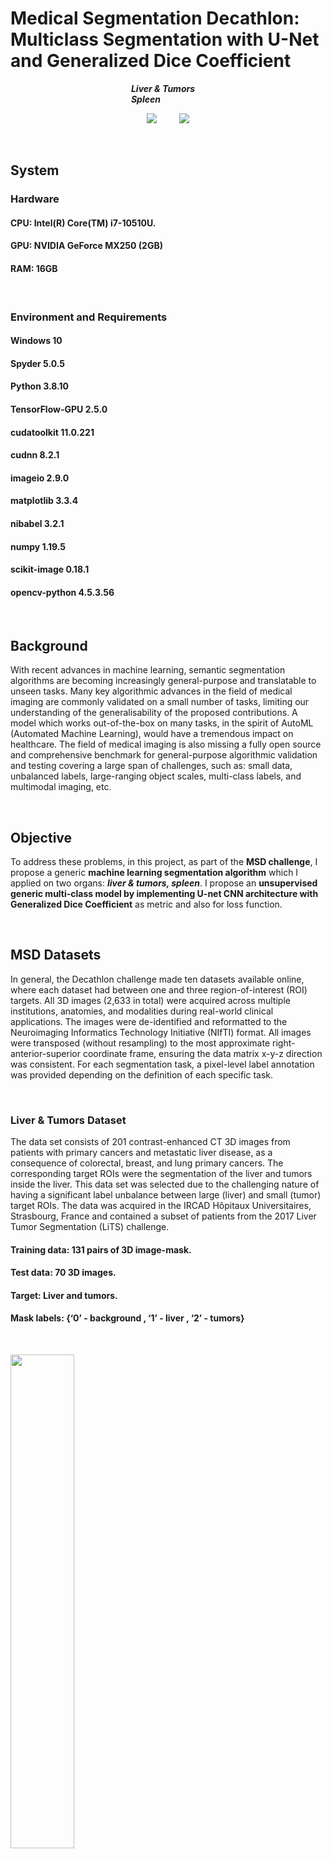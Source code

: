 # Medical Segmentation Decathlon: Multiclass Segmentation with U-Net and Generalized Dice Coefficient

<span>&nbsp;&nbsp;&nbsp;&nbsp;&nbsp;&nbsp;&nbsp;&nbsp;&nbsp;&nbsp;&nbsp;&nbsp;&nbsp;&nbsp;&nbsp;&nbsp;&nbsp;&nbsp;&nbsp;&nbsp;&nbsp;&nbsp;&nbsp;&nbsp;&nbsp;&nbsp;&nbsp;&nbsp;&nbsp;&nbsp;&nbsp;&nbsp;&nbsp;&nbsp;&nbsp;&nbsp;&nbsp;&nbsp;&nbsp;&nbsp;&nbsp;&nbsp;&nbsp;&nbsp;&nbsp;&nbsp;&nbsp;&nbsp;&nbsp;</span>***Liver & Tumors***
<span>&nbsp;&nbsp;&nbsp;&nbsp;&nbsp;&nbsp;&nbsp;&nbsp;&nbsp;&nbsp;&nbsp;&nbsp;&nbsp;&nbsp;&nbsp;&nbsp;&nbsp;&nbsp;&nbsp;&nbsp;&nbsp;&nbsp;&nbsp;&nbsp;&nbsp;&nbsp;&nbsp;&nbsp;&nbsp;&nbsp;&nbsp;&nbsp;&nbsp;&nbsp;&nbsp;&nbsp;&nbsp;&nbsp;&nbsp;&nbsp;&nbsp;&nbsp;&nbsp;&nbsp;&nbsp;&nbsp;&nbsp;&nbsp;&nbsp;</span>***Spleen***

<p align="center">
  <img src="https://user-images.githubusercontent.com/88136596/136297704-f872e328-096d-4a7d-96b0-a55f8bd420de.gif">
&nbsp; &nbsp; &nbsp; &nbsp;
  <img src="https://user-images.githubusercontent.com/88136596/136198937-c88385bb-a741-4115-89dc-d07ae7051649.gif">
</p>
<br/>

## System

### Hardware
#### CPU: Intel(R) Core(TM) i7-10510U.
#### GPU: NVIDIA GeForce MX250 (2GB)
#### RAM: 16GB
<br/>

### Environment and Requirements
#### Windows 10
#### Spyder 5.0.5
#### Python 3.8.10
#### TensorFlow-GPU 2.5.0 
#### cudatoolkit 11.0.221
#### cudnn 8.2.1
#### imageio 2.9.0
#### matplotlib 3.3.4
#### nibabel 3.2.1
#### numpy 1.19.5
#### scikit-image 0.18.1
#### opencv-python 4.5.3.56
<br/>

## Background

With recent advances in machine learning, semantic segmentation algorithms are becoming increasingly general-purpose and translatable to unseen tasks. Many key algorithmic advances in the field of medical imaging are commonly validated on a small number of tasks, limiting our understanding of the generalisability of the proposed contributions. A model which works out-of-the-box on many tasks, in the spirit of AutoML (Automated Machine Learning), would have a tremendous impact on healthcare. The field of medical imaging is also missing a fully open source and comprehensive benchmark for general-purpose algorithmic validation and testing covering a large span of challenges, such as: small data, unbalanced labels, large-ranging object scales, multi-class labels, and multimodal imaging, etc.

<br/>

## Objective
To address these problems, in this project, as part of the **MSD challenge**, I propose a generic **machine learning segmentation algorithm** which I applied on two organs: ***liver & tumors, spleen***. I propose an **unsupervised generic multi-class model by implementing U-net CNN architecture with Generalized Dice Coefficient** as metric and also for loss function.

<br/>

## MSD Datasets
In general, the Decathlon challenge made ten datasets available online, where each dataset had between one and three region-of-interest (ROI) targets. All 3D images (2,633 in total) were acquired across multiple institutions, anatomies, and modalities during real-world clinical applications. The images were de-identified and reformatted to the Neuroimaging Informatics Technology Initiative (NIfTI) format. All images were transposed (without resampling) to the most approximate right-anterior-superior coordinate frame, ensuring the data matrix x-y-z direction was consistent. For each segmentation task, a pixel-level label annotation was provided depending on the definition of each specific task.

<br/>

### Liver & Tumors Dataset
The data set consists of 201 contrast-enhanced CT 3D images from patients with primary cancers and metastatic liver disease, as a consequence of colorectal, breast, and lung primary cancers. The corresponding target ROIs were the segmentation of the liver and tumors inside the liver. This data set was selected due to the challenging nature of having a significant label unbalance between large (liver) and small (tumor) target ROIs. The data was acquired in the IRCAD Hôpitaux Universitaires, Strasbourg, France and contained a subset of patients from the 2017 Liver Tumor Segmentation (LiTS) challenge. 

#### Training data: 131 pairs of 3D image-mask.
#### Test data: 70 3D images.
#### Target: Liver and tumors.
#### Mask labels: {‘0’ - background , ‘1’ - liver , ‘2’ - tumors}
<br/>
<p align="left">
  <img src="https://user-images.githubusercontent.com/88136596/136630170-b90d9feb-9913-4ff1-9430-8829b78a0b3b.png" width="45%" hight="45%">
</p>
<br/>

### Spleen Dataset
The dataset consists of 61 portal venous phase CT scans from patients undergoing chemotherapy treatment for liver metastases. The corresponding target ROI was the spleen. This data set was selected due to the large variations in the field-of-view. The data was acquired in the Memorial Sloan Kettering Cancer Center, New York, US. 

#### Training data: 41 pairs of 3D image-mask.
#### Test data: 20 3D images.
#### Target: Spleen.
#### Mask labels: {‘0’ - background , ‘1’ - spleen}
<br/>
<p align="left">
  <img src="https://user-images.githubusercontent.com/88136596/136631736-e9c5ddf6-5fec-433d-86bc-67f9d69b398e.png" width="45%" hight="45%">
</p>
<br/>

## Preprocess

### From 3D to 2D
Each dataset consists of dozens of medical examinations in 3D, we’ll transform the 3-dimensional data into 2-d cuts as an input of our U-net. Namely, we’ll take each 3-dimensional volume and divide it into slices, hence, we’ll take the slices of all the 3D images and concatenated them together to a stack and thus we get a new augmented dataset.

### Downsampling the Data
The training dataset consists of an enormous amount of 2D slices, so in order to overcome overfitting we’ll downsample our data with a factor of 2 by downsampling each image (slice) in a half, i.e., take every second pixel lengthwise and widthwise of the image (in my case; 512/2). Also, in this way memory saving increased runtime speed.

### Data Normalization
It is necessary to transfer the range of values of the training and test images to match the range of values of the masks, hence we will perform data normalization, by applying this transformation:
<p align="left">
  <img src="https://user-images.githubusercontent.com/88136596/136672510-c2e84702-6dc7-4f27-9ace-b8c525db4825.png" width="30%" hight="30">
</p>
<br/>

## Generalized Dice Score as Metric and Generalized Dice Loss as Loss Function
<br/>
<p align="left">
  <img src="https://user-images.githubusercontent.com/88136596/136677128-0672f440-227b-413f-a4c7-a0823f7e0122.png" width="75%" hight="75%">
</p>

**Note**: *Generalized Dice Score metric much better than Sparse Categorical Cross-Entropy metric. When I tried to implement the model on the liver task with the 3 labels (label 0 is background) with Sparse Categorical Cross-Entropy I got training accuracy artificially high (> 98%), hence, I got overfitting. That because label 0 was being included in the loss calculation. So I decided to implement a Generalized Dice Score on our model.
Much better than.*

<br/>

## 'Adam' Optimizer
<br/>
<p align="left">
  <img src="https://user-images.githubusercontent.com/88136596/136677159-ca245859-b12a-4a88-b49e-38bf6dfe1c89.png" width="60%" hight="60%">
</p>

**Note**: *It's critical to use a very low learning rate because we have a large model. As a result, we are at risk of overfitting very quickly if we apply large weight updates. Here, we only want to readapt the pre-trained weights in an incremental way.*

<br/>

Source: [Here](https://www.deeplearningbook.org/)

<br/>

## Model Architecture: Multi-Class U-Net
<br/>
<p align="left">
  <img src="https://user-images.githubusercontent.com/88136596/136843152-0492fd61-08a7-4c66-900b-dd140a5f6610.PNG">
</p>

### U-net Advantages

• This architecture contains links between its first “increasing features resolution/decrease image resolution” and its second “decreasing feature resolution/upscaling image resolution”. These links consist of saving snapshots of the weights during the first phase of the network and copying them to the second phase of the network. This makes the network combining features from different spatial regions of the image and allows it to localize more precisely regions of interests.

• The “U-Net” doesn’t need multiple runs to perform image segmentation and can learn with very few labeled images that are well suited for image segmentation in biology or medicine.

• The “U-Net” doesn’t need multiple runs to perform image segmentation and can learn with very few labeled images that are well suited for image segmentation in biology or medicine.

• In this architecture, the network is input image size agnostic since it does not contain fully connected layers. This also leads to a smaller model weight size.

• Can be easily scaled to have multiple classes.

• Relatively easy to understand why architecture works, if you have a basic understanding of how convolutions work.

• Architecture works well with a small training set, thanks to the robustness provided with data augmentation.

<br/>

## Experiments and Results

#### Training duration: 8 hours (for each segmentation task).
#### Batch size: 5 (due to lack of memory)
#### Epochs: 20
#### Validation split: 20%
 
<br/>

### Liver & Tumors

#### Training Process

<br/>
<p align="left">
  <img src="https://user-images.githubusercontent.com/88136596/136902983-c61e02f2-9329-4b99-aa4f-833e8332f30d.png" width="75%" hight="75%">
</p>
<br/>

#### Exemples
<br/>
<p align="left">
  <img src="https://user-images.githubusercontent.com/88136596/136909118-9ef79a78-dc06-4a78-9f46-c25835bd6ff0.png" width="75%" hight="75%">
</p>
<br/>

### Spleen

#### Training Process
<br/>
<p align="left">
  <img src="https://user-images.githubusercontent.com/88136596/136905028-a027e411-eb64-4a27-9441-a7d943e5d9f7.png" width="75%" hight="75%">
</p>
<br/>

#### Exemples
<br/>
<p align="left">
  <img src="https://user-images.githubusercontent.com/88136596/136909740-627568f5-8fec-4c26-8c3e-4ce4f0a2fe94.png" width="75%" hight="75%">
</p>
<br/>

## Conclusions and Summary
In this project, I developed a single generic algorithm, that can be able to generalize and work accurately across multiple different medical segmentation tasks, without the need for any human interaction. I introduced the efficiency of our algorithm by applying it to two tasks; segmentation of spleen and liver with tumors. Experimental results show that our generic model based on U-net and Generalized Dice Coefficient algorithm leads to high segmentation performance, the test Generalized Dice Coefficient reached 89% for liver and tumors and 91% for the spleen which is satisfying. All this was done without human interaction and with a relatively short run time compared to traditional segmentation methods.

<br/>

## Final Notes
### What's in the files?

• Python code files (.py)

• Animations files (.gif)

• Best model weights files (.h5)

### Workflow

• Python code files 

• Python code files (.py)

• Run the codes.

<br/>

#### Contributes are welcome !
#### Thank you :)
